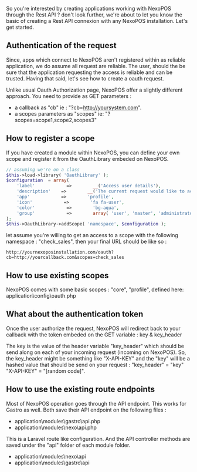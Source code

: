 So you're interested by creating applications working with NexoPOS through the Rest API ? don't look further, we're about to let you know 
the basic of creating a Rest API connexion with any NexoPOS installation. Let's get started.

## Authentication of the request
Since, apps which connect to NexoPOS aren't registered within as reliable application, we do assume all request are reliable. The user, should
the be sure that the application requesting the access is reliable and can be trusted. Having that said, let's see how to create a oauth request.

Unlike usual Oauth Authorization page, NexoPOS offer a slightly different approach. You need to provide as GET parameters : 
- a callback as "cb" ie : "?cb=http://yoursystem.com".
- a scopes parameters as "scopes" ie: "?scopes=scope1,scope2,scopes3"

## How to register a scope
If you have created a module within NexoPOS, you can define your own scope and register it from the OauthLibrary embeded on NexoPOS.

```php
// assuming we're on a class
$this->load->library( 'OauthLibrary' );
$configuration  = array(
    'label'            =>        __('Access user details'),
    'description'    =>        __('The current request would like to access user informations such as name, email, except password'),
    'app'            =>        'profile',
    'icon'            =>        'fa fa-user',
    'color'            =>        'bg-aqua',
    'group'            =>        array( 'user', 'master', 'administrator' )
);
$this->OauthLibrary->addScope( 'namespace', $configuration );
```

let assume you're willing to get an access to a scope with the following namespace : "check_sales", then your final URL should be like so :

 `http://yournexoposinstallation.com/oauth?cb=http://yourcallback.com&scopes=check_sales`
 
 ## How to use existing scopes
 NexoPOS comes with some basic scopes : "core", "profile", defined here: application\config\oauth.php
 
 ## What about the authentication token
 Once the user authorize the request, NexoPOS will redirect back to your callback with the token embeded on the GET variable : key & key_header
 
 The key is the value of the header variable "key_header" which should be send along on each of your incoming request (incoming on NexoPOS). So, the key_header might be something like "X-API-KEY" and the "key" will be a hashed value that should be send on your request : 
"key_header" = "key"
"X-API-KEY" = "[random code]".

## How to use the existing route endpoints
Most of NexoPOS operation goes through the API endpoint. This works for Gastro as well. Both save their API endpoint on the following files : 
- application\modules\gastro\api.php
- application\modules\nexo\api.php

This is a Laravel route like configuration. And the API controller methods are saved under the "api" folder of each module folder.
- application\modules\nexo\api
- application\modules\gastro\api


